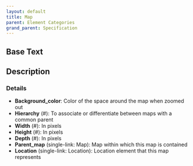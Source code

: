 ```yaml
---
layout: default
title: Map
parent: Element Categories
grand_parent: Specification
---
```

Base Text
---
Description
---
### Details
- **Background_color**: Color of the space around the map when zoomed out
- **Hierarchy** (#): To associate or differentiate between maps with a common parent
- **Width** (#): In pixels
- **Height** (#): In pixels
- **Depth** (#): In pixels
- **Parent_map** (single-link: Map): Map within which this map is contained
- **Location** (single-link: Location): Location element that this map represents

